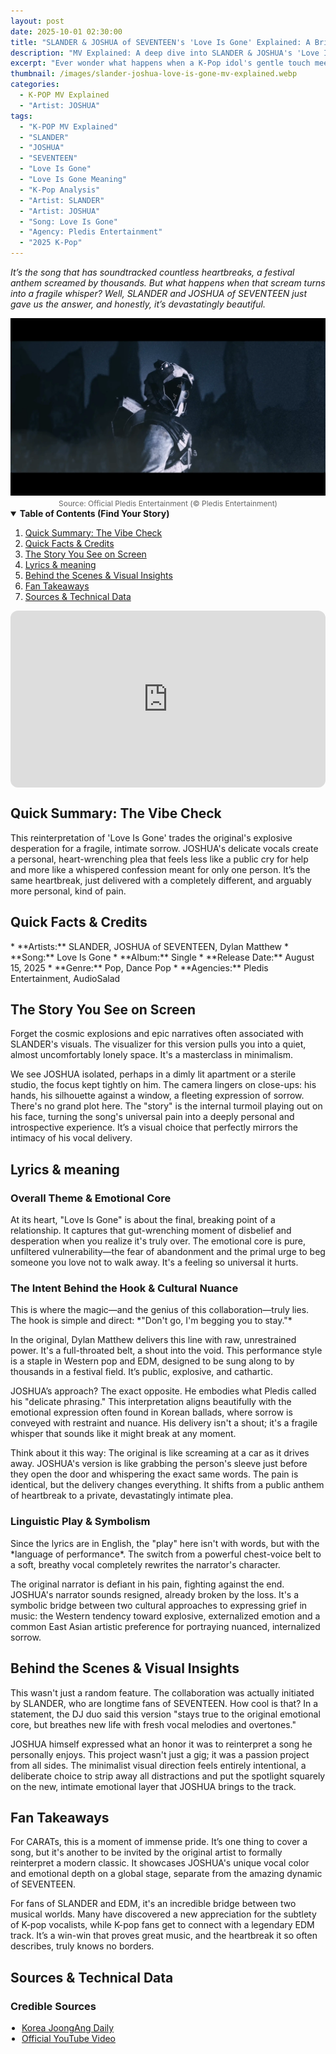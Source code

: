 ```yaml
---
layout: post
date: 2025-10-01 02:30:00
title: "SLANDER & JOSHUA of SEVENTEEN's 'Love Is Gone' Explained: A Bridge of Heartbreak"
description: "MV Explained: A deep dive into SLANDER & JOSHUA's 'Love Is Gone,' analyzing its cross-cultural collaboration, vocal transformation, and the universal theme of loss."
excerpt: "Ever wonder what happens when a K-Pop idol's gentle touch meets an EDM anthem's raw power? We're breaking down how JOSHUA of SEVENTEEN completely rewired the emotional circuit of SLANDER's 'Love Is Gone'."
thumbnail: /images/slander-joshua-love-is-gone-mv-explained.webp
categories:
  - K-POP MV Explained
  - "Artist: JOSHUA"
tags:
  - "K-POP MV Explained"
  - "SLANDER"
  - "JOSHUA"
  - "SEVENTEEN"
  - "Love Is Gone"
  - "Love Is Gone Meaning"
  - "K-Pop Analysis"
  - "Artist: SLANDER"
  - "Artist: JOSHUA"
  - "Song: Love Is Gone"
  - "Agency: Pledis Entertainment"
  - "2025 K-Pop"
---
```


<p>
<em>It’s the song that has soundtracked countless heartbreaks, a festival anthem screamed by thousands. But what happens when that scream turns into a fragile whisper? Well, SLANDER and JOSHUA of SEVENTEEN just gave us the answer, and honestly, it’s devastatingly beautiful.</em>
</p>

<div align="center">
<img src="/images/slander-joshua-love-is-gone-mv-explained.webp" alt="JOSHUA of SEVENTEEN in the 'Love is Gone' collaboration explained analysis thumbnail" />
<br>
<span style="font-size:12px;color:#666;">Source: Official Pledis Entertainment (© Pledis Entertainment)</span>
</div>

<details open>
<summary><strong>Table of Contents (Find Your Story)</strong></summary>
<ol>
<li><a href="#tldr">Quick Summary: The Vibe Check</a></li>
<li><a href="#quick-facts">Quick Facts & Credits</a></li>
<li><a href="#story-on-screen">The Story You See on Screen</a></li>
<li><a href="#lyrics-meaning">Lyrics & meaning</a></li>
<li><a href="#bts-insights">Behind the Scenes & Visual Insights</a></li>
<li><a href="#fan-takeaways">Fan Takeaways</a></li>
<li><a href="#sources">Sources & Technical Data</a></li>
</ol>
</details>

<div style="position:relative;padding-bottom:56.25%;height:0;overflow:hidden;border-radius:12px;">
  <iframe 
    src="https://www.youtube.com/embed/suEyjN0M9_k?rel=0"
    title="SLANDER & JOSHUA of SEVENTEEN – Love Is Gone (Official MV)"
    style="position:absolute;top:0;left:0;width:100%;height:100%;border:0;"
    allowfullscreen
    loading="lazy">
  </iframe>
</div>

<a name="tldr"></a>
<h2>Quick Summary: The Vibe Check</h2>
This reinterpretation of 'Love Is Gone' trades the original's explosive desperation for a fragile, intimate sorrow. JOSHUA's delicate vocals create a personal, heart-wrenching plea that feels less like a public cry for help and more like a whispered confession meant for only one person. It’s the same heartbreak, just delivered with a completely different, and arguably more personal, kind of pain.

<a name="quick-facts"></a>
<h2>Quick Facts & Credits</h2>
* **Artists:** SLANDER, JOSHUA of SEVENTEEN, Dylan Matthew
* **Song:** Love Is Gone
* **Album:** Single
* **Release Date:** August 15, 2025
* **Genre:** Pop, Dance Pop
* **Agencies:** Pledis Entertainment, AudioSalad

<a name="story-on-screen"></a>
<h2>The Story You See on Screen</h2>
Forget the cosmic explosions and epic narratives often associated with SLANDER's visuals. The visualizer for this version pulls you into a quiet, almost uncomfortably lonely space. It's a masterclass in minimalism.

We see JOSHUA isolated, perhaps in a dimly lit apartment or a sterile studio, the focus kept tightly on him. The camera lingers on close-ups: his hands, his silhouette against a window, a fleeting expression of sorrow. There's no grand plot here. The "story" is the internal turmoil playing out on his face, turning the song's universal pain into a deeply personal and introspective experience. It’s a visual choice that perfectly mirrors the intimacy of his vocal delivery.

<a name="lyrics-meaning"></a>
<h2>Lyrics & meaning</h2>
<h3>Overall Theme & Emotional Core</h3>
At its heart, "Love Is Gone" is about the final, breaking point of a relationship. It captures that gut-wrenching moment of disbelief and desperation when you realize it's truly over. The emotional core is pure, unfiltered vulnerability—the fear of abandonment and the primal urge to beg someone you love not to walk away. It's a feeling so universal it hurts.

<h3>The Intent Behind the Hook & Cultural Nuance</h3>
This is where the magic—and the genius of this collaboration—truly lies. The hook is simple and direct: *"Don't go, I'm begging you to stay."*

In the original, Dylan Matthew delivers this line with raw, unrestrained power. It's a full-throated belt, a shout into the void. This performance style is a staple in Western pop and EDM, designed to be sung along to by thousands in a festival field. It’s public, explosive, and cathartic.

JOSHUA’s approach? The exact opposite. He embodies what Pledis called his "delicate phrasing." This interpretation aligns beautifully with the emotional expression often found in Korean ballads, where sorrow is conveyed with restraint and nuance. His delivery isn't a shout; it's a fragile whisper that sounds like it might break at any moment.

Think about it this way: The original is like screaming at a car as it drives away. JOSHUA's version is like grabbing the person's sleeve just before they open the door and whispering the exact same words. The pain is identical, but the delivery changes everything. It shifts from a public anthem of heartbreak to a private, devastatingly intimate plea.

<h3>Linguistic Play & Symbolism</h3>
Since the lyrics are in English, the "play" here isn't with words, but with the *language of performance*. The switch from a powerful chest-voice belt to a soft, breathy vocal completely rewrites the narrator's character.

The original narrator is defiant in his pain, fighting against the end. JOSHUA's narrator sounds resigned, already broken by the loss. It's a symbolic bridge between two cultural approaches to expressing grief in music: the Western tendency toward explosive, externalized emotion and a common East Asian artistic preference for portraying nuanced, internalized sorrow.

<a name="bts-insights"></a>
<h2>Behind the Scenes & Visual Insights</h2>
This wasn't just a random feature. The collaboration was actually initiated by SLANDER, who are longtime fans of SEVENTEEN. How cool is that? In a statement, the DJ duo said this version "stays true to the original emotional core, but breathes new life with fresh vocal melodies and overtones."

JOSHUA himself expressed what an honor it was to reinterpret a song he personally enjoys. This project wasn't just a gig; it was a passion project from all sides. The minimalist visual direction feels entirely intentional, a deliberate choice to strip away all distractions and put the spotlight squarely on the new, intimate emotional layer that JOSHUA brings to the track.

<a name="fan-takeaways"></a>
<h2>Fan Takeaways</h2>
For CARATs, this is a moment of immense pride. It’s one thing to cover a song, but it's another to be invited by the original artist to formally reinterpret a modern classic. It showcases JOSHUA's unique vocal color and emotional depth on a global stage, separate from the amazing dynamic of SEVENTEEN.

For fans of SLANDER and EDM, it's an incredible bridge between two musical worlds. Many have discovered a new appreciation for the subtlety of K-pop vocalists, while K-pop fans get to connect with a legendary EDM track. It’s a win-win that proves great music, and the heartbreak it so often describes, truly knows no borders.

<a name="sources"></a>
<h2>Sources & Technical Data</h2>
<h3>Credible Sources</h3>
<ul style="padding-left:18px; margin:0 0 12px;">
<li><a href="https://koreajoongangdaily.joins.com/2025/08/12/entertainment/kpop/Seventeen-Joshua-Slander/20250812154620079.html" rel="nofollow noopener" target="_blank">Korea JoongAng Daily</a></li>
<li><a href="https://www.youtube.com/watch?v=_tV5LEBDs7w" rel="nofollow noopener" target="_blank">Official YouTube Video</a></li>
</ul>

<script type="application/ld+json">
{
"@context": "https://schema.org",
"@type": "MusicVideoObject",
"name": "SLANDER & JOSHUA - Love Is Gone (Official Music Video) Explained",
"description": "MV Explained: A deep dive into SLANDER & JOSHUA's 'Love Is Gone,' analyzing its cross-cultural collaboration, vocal transformation, and the universal theme of loss.",
"byArtist": [
    {
        "@type": "MusicGroup",
        "name": "SLANDER"
    },
    {
        "@type": "MusicGroup",
        "name": "SEVENTEEN"
    },
    {
        "@type": "Person",
        "name": "JOSHUA"
    },
    {
        "@type": "Person",
        "name": "Dylan Matthew"
    }
],
"uploadDate": "2025-08-15T00:00:00Z",
"thumbnailUrl": "https://kcontents.site/images/slander-joshua-love-is-gone-mv-explained.webp",
"embedUrl": "https://www.youtube.com/embed/_tV5LEBDs7w",
"publisher": {
"@type": "Organization",
"name": "Pledis Entertainment"
}
}
</script>
